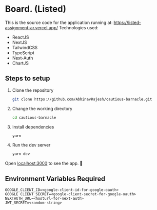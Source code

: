 # Board. (Listed)

This is the source code for the application running at: https://listed-assignment-ar.vercel.app/
Technologies used:
- ReactJS
- NextJS
- TailwindCSS
- TypeScript
- Next-Auth
- ChartJS

## Steps to setup

1. Clone the repository

   ```bash
   git clone https://github.com/AbhinavRajesh/cautious-barnacle.git
   ```

2. Change the working directory

   ```bash
   cd cautious-barnacle
   ```

3. Install dependencies

   ```bash
   yarn
   ```

4. Run the dev server

   ```bash
   yarn dev
   ```

Open [localhost:3000](http://localhost:3000/) to see the app. 🎉


## Environment Variables Required
```
GOOGLE_CLIENT_ID=<google-client-id-for-google-oauth>
GOOGLE_CLIENT_SECRET=<google-client-secret-for-google-oauth>
NEXTAUTH_URL=<hosturl-for-next-auth>
JWT_SECRET=<random-string>
```
